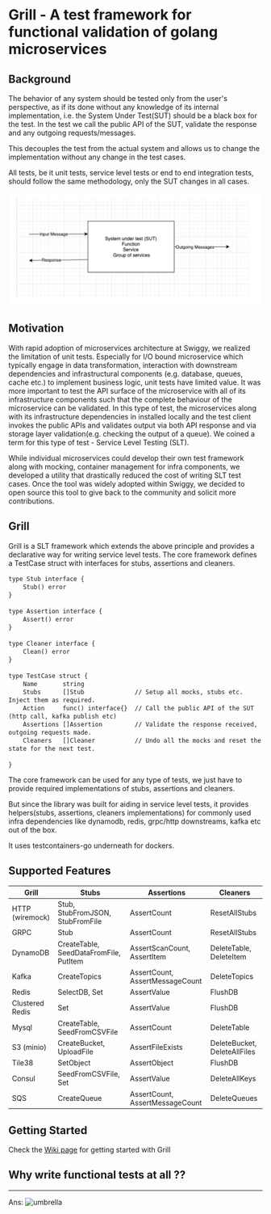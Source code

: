 # Grill - A test framework for functional validation of golang microservices
## Background
The behavior of any system should be tested only from the user's perspective, as if its done without any knowledge of its internal implementation, i.e. the System Under Test(SUT) should be a black box for the test. In the test we call the public API of the SUT, validate the response and any outgoing requests/messages.

This decouples the test from the actual system and allows us to change the implementation without any change in the test cases.

All tests, be it unit tests, service level tests or end to end integration tests, should follow the same methodology, only the SUT changes in all cases.

![test](https://github.com/Swiggy/grill/blob/media/testing.png?raw=true)

## Motivation
With rapid adoption of microservices architecture at Swiggy, we realized the limitation of unit tests. Especially for I/O bound microservice which 
typically engage in data transformation, interaction with downstream dependencies and infrastructural components (e.g. database, queues, 
cache etc.) to implement business logic, unit tests have limited value. It was more important to test the API surface of the microservice 
with all of its infrastructure components such that the complete behaviour of the microservice can be validated. In this type of test, the 
microservices along with its infrastructure dependencies in installed locally and the test client invokes the public APIs and validates output via 
both API response and via storage layer validation(e.g. checking the output of a queue). We coined a term for this type of test - Service Level Testing (SLT). 

While individual microservices could develop their own test framework along with mocking, container management for infra components, we developed a utility 
that drastically reduced the cost of writing SLT test cases. Once the tool was widely adopted within Swiggy, we decided to open source 
this tool to give back to the community and solicit more contributions.

## Grill
Grill is a SLT framework which extends the above principle and provides a declarative way for writing service level tests. The core framework defines a TestCase struct 
with interfaces for stubs, assertions and cleaners.

```
type Stub interface {
	Stub() error
}

type Assertion interface {
	Assert() error
}

type Cleaner interface {
	Clean() error
}

type TestCase struct {
	Name       string
	Stubs      []Stub              // Setup all mocks, stubs etc. Inject them as required. 
	Action     func() interface{}  // Call the public API of the SUT (http call, kafka publish etc) 
	Assertions []Assertion         // Validate the response received, outgoing requests made. 
	Cleaners   []Cleaner           // Undo all the mocks and reset the state for the next test.

}
```

The core framework can be used for any type of tests, we just have to provide required implementations of stubs, assertions and cleaners.

But since the library was built for aiding in service level tests, it provides helpers(stubs, assertions, cleaners implementations) for commonly used infra dependencies like dynamodb, redis, grpc/http downstreams, kafka etc out of the box.

It uses testcontainers-go underneath for dockers.

## Supported Features

| Grill           | Stubs                                 | Assertions  | Cleaners                     |
|-----------------|---------------------------------------|---|------------------------------|
| HTTP (wiremock) | Stub, StubFromJSON, StubFromFile      | AssertCount  | ResetAllStubs                |
| GRPC            | Stub                                  | AssertCount | ResetAllStubs                |
| DynamoDB        | CreateTable, SeedDataFromFile, PutItem | AssertScanCount, AssertItem  | DeleteTable, DeleteItem      |
| Kafka           | CreateTopics                          | AssertCount, AssertMessageCount | DeleteTopics                 |
| Redis           | SelectDB, Set                         | AssertValue | FlushDB                      |
| Clustered Redis | Set                          | AssertValue | FlushDB                      |
| Mysql           | CreateTable, SeedFromCSVFile          | AssertCount | DeleteTable                  |
| S3 (minio)      | CreateBucket, UploadFile              | AssertFileExists | DeleteBucket, DeleteAllFiles |
| Tile38          | SetObject                             | AssertObject  | FlushDB                      |
| Consul          | SeedFromCSVFile, Set                  | AssertValue | DeleteAllKeys                |
| SQS             | CreateQueue                           | AssertCount, AssertMessageCount | DeleteQueues                 |

## Getting Started
Check the [Wiki page](https://github.com/Swiggy/grill/wiki) for getting started with Grill

## Why write functional tests at all ??
* * *
Ans:
![umbrella](https://media.tenor.com/images/74be340020f6b91b66065b51abae7a76/tenor.gif)
